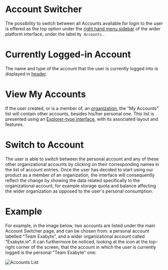 # Account Switcher

The possibility to switch between all Accounts available for login to the user is offered as the top option under the [right hand menu sidebar](/ui/universal/left-sidebar.md) of the wider platform interface, under the label `My Accounts` <i class="zmdi zmdi-globe-alt zmdi-hc-border"></i>. 

# Currently Logged-in Account

The name and type of the account that the user is currently logged into is displayed in [header](/ui/header-footer.md). 

# View My Accounts

If the user created, or is a member of, an [organization](/collaboration/organizations.md), the "My Accounts" list will contain other accounts, besides his/her personal one. This list is presented using an [Explorer-type interface](/entities-general/ui/explorer.md), with its associated layout and features. 

# Switch to Account 

The user is able to switch between the personal account and any of these other organizational accounts by clicking on their corresponding names in the list of account entries. Once the user has decided to start using our product as a member of an organization, the interface will consequently reflect the change by showing the data related specifically to the organizational account, for example storage quota and balance affecting the wider organization as opposed to the user's personal consumption.

# Example

For example, in the image below, two accounts are listed under the main Account Switcher page, and can be chosen from: a personal account labelled "Team Exabyte", and a wider organizational account called "Exabyte.io". It can furthermore be noticed, looking at the icon at the top-right corner of the screen, that the account in which the user is currently logged is the personal "Team Exabyte" one:

![Accounts List](/images/accounts-list.png "Accounts List")


